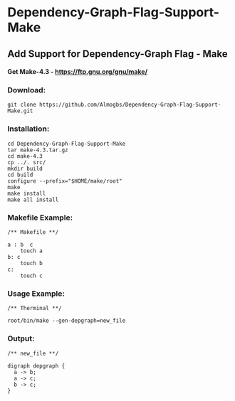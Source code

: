 # Dependency-Graph-Flag-Support-Make

## Add Support for Dependency-Graph Flag - Make
#### Get Make-4.3 - https://ftp.gnu.org/gnu/make/

### Download:
    git clone https://github.com/Almogbs/Dependency-Graph-Flag-Support-Make.git

### Installation:
    cd Dependency-Graph-Flag-Support-Make
    tar make-4.3.tar.gz
    cd make-4.3
    cp ../. src/
    mkdir build
    cd build
    configure --prefix="$HOME/make/root"
    make
    make install
    make all install
    
### Makefile Example:
    /** Makefile **/
    
    a : b  c
	    touch a
    b: c
	    touch b
    c:
	    touch c

### Usage Example:
    /** Therminal **/
    
    root/bin/make --gen-depgraph=new_file

### Output:
    /** new_file **/
    
    digraph depgraph {
      a -> b;
      a -> c;
      b -> c;
    }

